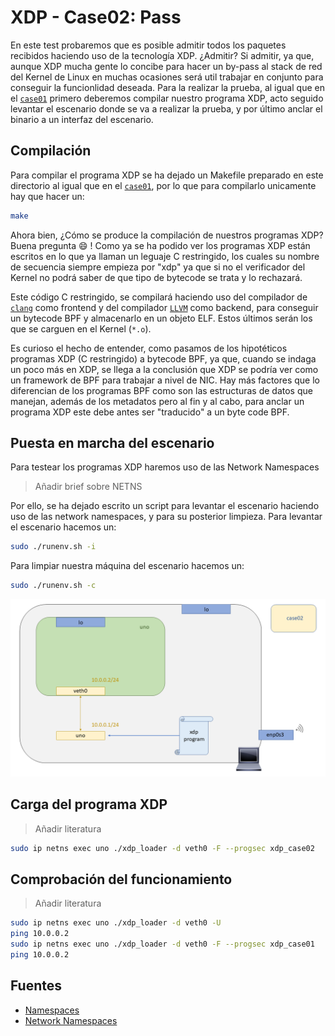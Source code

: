 # XDP - Case02: Pass

En este test probaremos que es posible admitir todos los paquetes recibidos haciendo uso de la tecnología XDP. ¿Admitir? Si admitir, ya que, aunque XDP mucha gente lo concibe para hacer un by-pass al stack de red del Kernel de Linux en muchas ocasiones será util trabajar en conjunto para conseguir la funcionlidad deseada. Para la realizar la prueba, al igual que en el [``case01``](https://github.com/davidcawork/TFG/tree/master/src/use_cases/xdp/case01) primero deberemos compilar nuestro programa XDP, acto seguido levantar el escenario donde se va a realizar la prueba, y por último anclar el binario a un interfaz del escenario.

## Compilación

Para compilar el programa XDP se ha dejado un Makefile preparado en este directorio al igual que en el [``case01``](https://github.com/davidcawork/TFG/tree/master/src/use_cases/xdp/case01), por lo que para compilarlo unicamente hay que  hacer un:

```bash
make
```

Ahora bien, ¿Cómo se produce la compilación de nuestros programas XDP? Buena pregunta :smile: ! Como ya se ha podido ver los programas  XDP están escritos en lo que ya llaman un leguaje C restringido, los cuales su nombre de secuencia siempre empieza por "xdp" ya que si no el verificador del Kernel no podrá saber de que tipo de bytecode se trata y lo rechazará.

Este código C restringido, se compilará haciendo uso del compilador de [``clang``](https://clang.llvm.org/) como frontend y del compilador [``LLVM``](http://llvm.org/) como backend, para conseguir un bytecode BPF y almacenarlo en un objeto ELF. Estos últimos serán los que se carguen en el Kernel (``*.o``).


Es curioso el hecho de entender, como pasamos de los hipotéticos programas XDP (C restringido) a bytecode BPF, ya que, cuando se indaga un poco más en XDP, se llega a la conclusión que XDP se podría ver como un framework de BPF para trabajar a nivel de NIC. Hay más factores que lo diferencian de los programas BPF como son las estructuras de datos que manejan, además de los metadatos pero al fin y al cabo, para anclar un programa XDP este debe antes ser "traducido" a un byte code BPF.


## Puesta en marcha del escenario

Para testear los programas XDP haremos uso de las Network Namespaces

> Añadir brief sobre NETNS

Por ello, se ha dejado escrito un script para levantar el escenario haciendo uso de las network namespaces, y para su posterior limpieza. Para levantar el escenario hacemos un:

```bash
sudo ./runenv.sh -i
```

Para limpiar nuestra máquina del escenario hacemos un:

```bash
sudo ./runenv.sh -c
```

![scenario](../../../../img/use_cases/xdp/case02/scenario.png)

## Carga del programa  XDP

> Añadir literatura

```bash
sudo ip netns exec uno ./xdp_loader -d veth0 -F --progsec xdp_case02
```

## Comprobación del funcionamiento

> Añadir literatura

```bash
sudo ip netns exec uno ./xdp_loader -d veth0 -U
ping 10.0.0.2
sudo ip netns exec uno ./xdp_loader -d veth0 -F --progsec xdp_case01
ping 10.0.0.2
```

## Fuentes

* [Namespaces](http://man7.org/linux/man-pages/man7/namespaces.7.html)
* [Network Namespaces](http://man7.org/linux/man-pages/man7/network_namespaces.7.html)
